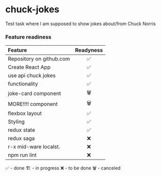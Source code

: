 # chuck-jokes
Test task where I am supposed to show jokes about/from Chuck Norris

### Feature readiness
| Feature                  | Readyness |
| :----------------------- | :-------: |
| Repository on github.com |     ✅     |
| Create React App         |     ✅     |
| use api chuck jokes      |     ✅     |
| functionality            |     ✅     |
| joke-card component      |     🗑     |
| MORE!!!! component       |     🗑     |
| flexbox layout           |     ✅     |
| Styling                  |     ✅     |
| redux state              |     ✅     |
| redux saga               |     ❌     |
| r-x mid-ware localst.    |     ❌     |
| npm run lint             |     ❌     |

✅ - done
🏗 - in progress
❌ - to be done
🗑 - canceled